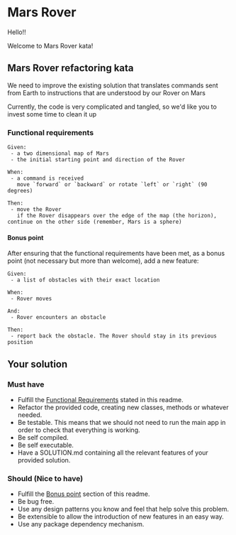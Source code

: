 # Mars Rover

Hello!!

Welcome to Mars Rover kata!

## Mars Rover refactoring kata

We need to improve the existing solution that translates commands sent from Earth to instructions that are understood by our Rover on Mars

Currently, the code is very complicated and tangled, so we'd like you to invest some time to clean it up

### Functional requirements
```
Given:
 - a two dimensional map of Mars
 - the initial starting point and direction of the Rover
 
When:
 - a command is received
   move `forward` or `backward` or rotate `left` or `right` (90 degrees)

Then:
 - move the Rover
   if the Rover disappears over the edge of the map (the horizon), continue on the other side (remember, Mars is a sphere)
```

#### Bonus point

After ensuring that the functional requirements have been met, as a bonus point (not necessary but more than welcome), add a new feature:
```
Given:
 - a list of obstacles with their exact location
 
When:
 - Rover moves

And:
 - Rover encounters an obstacle

Then:
 - report back the obstacle. The Rover should stay in its previous position
```

## Your solution

### Must have

- Fulfill the [Functional Requirements](#functional-requirements) stated in this readme.
- Refactor the provided code, creating new classes, methods or whatever needed.
- Be testable. This means that we should not need to run the main app in order to check that everything is working.
- Be self compiled.
- Be self executable.
- Have a SOLUTION.md containing all the relevant features of your provided solution.

### Should (Nice to have)

- Fulfill the [Bonus point](#bonus-point) section of this readme.
- Be bug free.
- Use any design patterns you know and feel that help solve this problem.
- Be extensible to allow the introduction of new features in an easy way.
- Use any package dependency mechanism.


